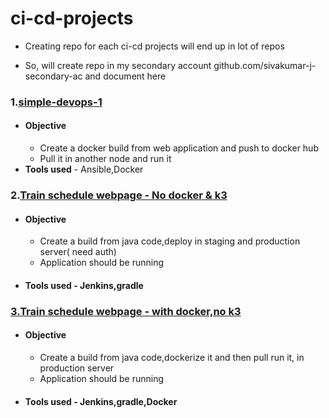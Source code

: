 # ci-cd-projects

* Creating repo for each ci-cd projects will end up in lot of repos

* So, will create repo in my secondary account github.com/sivakumar-j-secondary-ac and document here

### 1.[simple-devops-1](github.com/sivakumar-j-secondary-ac/devops_cicd_webpage_1)
 
  * #### Objective 
      * Create a docker build from web application and push to docker hub
      * Pull it in another node and run it
  * **Tools used** - Ansible,Docker

### 2.[Train schedule webpage - No docker & k3](github.com/sivakumar-j-secondary-ac/cicd-pipeline-train-schedule-gradle)
  
  * #### Objective
      * Create a build from java code,deploy in staging and production server( need auth)
      * Application should be running
  * #### Tools used - Jenkins,gradle

### [3.Train schedule webpage - with docker,no k3](github.com/sivakumar-j-secondary-ac/whboyd-cicd-pipeline-train-schedule-dockerdeploy)
   
  * #### Objective
      * Create a build from java code,dockerize it and then pull run it, in  production server
      * Application should be running
  * #### Tools used - Jenkins,gradle,Docker
  
  
  
